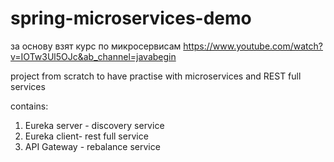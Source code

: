 # spring-microservices-demo
за основу взят курс по микросервисам
https://www.youtube.com/watch?v=IOTw3Ul5OJc&ab_channel=javabegin

project from scratch to have practise with microservices and REST full services

contains:
1. Eureka server - discovery service
2. Eureka client- rest full service
3. API Gateway - rebalance service
